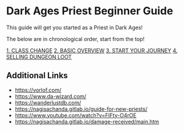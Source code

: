 
# Dark Ages Priest Beginner Guide

This guide will get you started as a Priest in Dark Ages!

The below are in chronological order, start from the top!

[1. CLASS CHANGE](docs/CLASS_CHANGE.md)
[2. BASIC OVERVIEW](docs/BASIC_OVERVIEW.md)
[3. START YOUR JOURNEY](docs/START_JOURNEY.md)
[4. SELLING DUNGEON LOOT](docs/SELLING_DUNGEON_LOOT.md)

## Additional Links

- https://vorlof.com/
- https://www.da-wizard.com/
- https://wanderlustdb.com/
- https://nagisachanda.gitlab.io/guide-for-new-priests/
- https://www.youtube.com/watch?v=FIFty-O4rOE
- https://nagisachanda.gitlab.io/damage-received/main.htm
